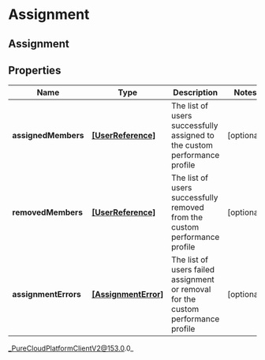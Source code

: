 # Assignment

## Assignment

## Properties

|Name | Type | Description | Notes|
|------------ | ------------- | ------------- | -------------|
| **assignedMembers** | [**[UserReference]**](UserReference) | The list of users successfully assigned to the custom performance profile | [optional] |
| **removedMembers** | [**[UserReference]**](UserReference) | The list of users successfully removed from the custom performance profile | [optional] |
| **assignmentErrors** | [**[AssignmentError]**](AssignmentError) | The list of users failed assignment or removal for the custom performance profile | [optional] |



_PureCloudPlatformClientV2@153.0.0_
